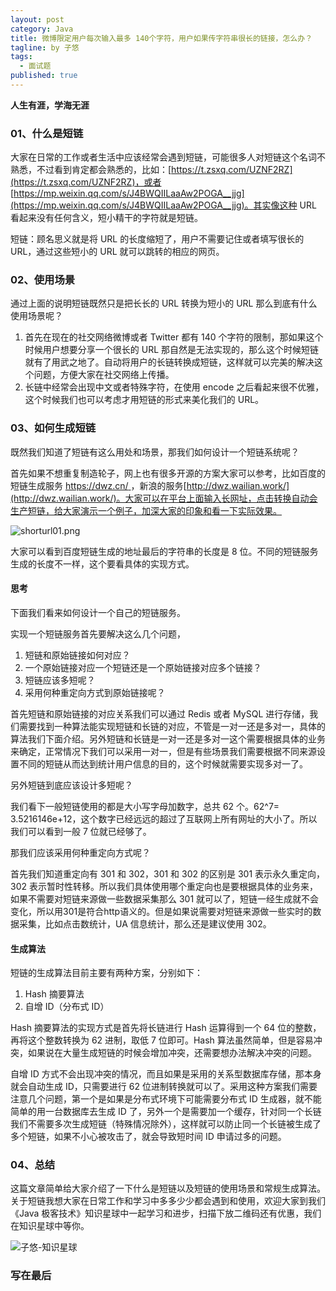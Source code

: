 ```yaml
---
layout: post
category: Java
title: 微博限定用户每次输入最多 140个字符，用户如果传字符串很长的链接，怎么办？
tagline: by 子悠
tags: 
  - 面试题
published: true
---
```


**人生有涯，学海无涯**

### 01、什么是短链

大家在日常的工作或者生活中应该经常会遇到短链，可能很多人对短链这个名词不熟悉，不过看到肯定都会熟悉的，比如：[https://t.zsxq.com/UZNF2RZ](https://t.zsxq.com/UZNF2RZ)，或者 [https://mp.weixin.qq.com/s/J4BWQIILaaAw2POGA__jjg](https://mp.weixin.qq.com/s/J4BWQIILaaAw2POGA__jjg)。其实像这种 URL 看起来没有任何含义，短小精干的字符就是短链。

短链：顾名思义就是将 URL 的长度缩短了，用户不需要记住或者填写很长的 URL，通过这些短小的 URL 就可以跳转的相应的网页。

### 02、使用场景

通过上面的说明短链既然只是把长长的 URL 转换为短小的 URL 那么到底有什么使用场景呢？

1. 首先在现在的社交网络微博或者 Twitter 都有 140 个字符的限制，那如果这个时候用户想要分享一个很长的 URL 那自然是无法实现的，那么这个时候短链就有了用武之地了。自动将用户的长链转换成短链，这样就可以完美的解决这个问题，方便大家在社交网络上传播。
2. 长链中经常会出现中文或者特殊字符，在使用 encode 之后看起来很不优雅，这个时候我们也可以考虑才用短链的形式来美化我们的 URL。

### 03、如何生成短链

既然我们知道了短链有这么用处和场景，那我们如何设计一个短链系统呢？

首先如果不想重复制造轮子，网上也有很多开源的方案大家可以参考，比如百度的短链生成服务 [https://dwz.cn/ ](https://dwz.cn/ )，新浪的服务[http://dwz.wailian.work/](http://dwz.wailian.work/)。大家可以在平台上面输入长网址，点击转换自动会生产短链，给大家演示一个例子，加深大家的印象和看一下实际效果。

![shorturl01.png](http://justdojava.com/assets/images/2019/java/image_ziyou/shorturl01.png)

大家可以看到百度短链生成的地址最后的字符串的长度是 8 位。不同的短链服务生成的长度不一样，这个要看具体的实现方式。

#### 思考

下面我们看来如何设计一个自己的短链服务。

实现一个短链服务首先要解决这么几个问题，

1. 短链和原始链接如何对应？
2. 一个原始链接对应一个短链还是一个原始链接对应多个链接？
3. 短链应该多短呢？
4. 采用何种重定向方式到原始链接呢？

首先短链和原始链接的对应关系我们可以通过 Redis 或者 MySQL 进行存储，我们需要找到一种算法能实现短链和长链的对应，不管是一对一还是多对一，具体的算法我们下面介绍。另外短链和长链是一对一还是多对一这个需要根据具体的业务来确定，正常情况下我们可以采用一对一，但是有些场景我们需要根据不同来源设置不同的短链从而达到统计用户信息的目的，这个时候就需要实现多对一了。

另外短链到底应该设计多短呢？

我们看下一般短链使用的都是大小写字母加数字，总共 62 个。62^7= 3.5216146e+12，这个数字已经远远的超过了互联网上所有网址的大小了。所以我们可以看到一般 7 位就已经够了。

那我们应该采用何种重定向方式呢？

首先我们知道重定向有 301 和 302，301 和 302 的区别是 301 表示永久重定向，302 表示暂时性转移。所以我们具体使用哪个重定向也是要根据具体的业务来，如果不需要对短链来源做一些数据采集那么 301 就可以了，短链一经生成就不会变化，所以用301是符合http语义的。但是如果说需要对短链来源做一些实时的数据采集，比如点击数统计，UA 信息统计，那么还是建议使用 302。

#### 生成算法

短链的生成算法目前主要有两种方案，分别如下：

1. Hash 摘要算法
2. 自增 ID（分布式 ID）

Hash 摘要算法的实现方式是首先将长链进行 Hash 运算得到一个 64 位的整数，再将这个整数转换为 62 进制，取低 7 位即可。Hash 算法虽然简单，但是容易冲突，如果说在大量生成短链的时候会增加冲突，还需要想办法解决冲突的问题。

自增 ID 方式不会出现冲突的情况，而且如果是采用的关系型数据库存储，那本身就会自动生成 ID，只需要进行 62 位进制转换就可以了。采用这种方案我们需要注意几个问题，第一个是如果是分布式环境下可能需要分布式 ID 生成器，就不能简单的用一台数据库去生成 ID 了，另外一个是需要加一个缓存，针对同一个长链我们不需要多次生成短链（特殊情况除外），这样就可以防止同一个长链被生成了多个短链，如果不小心被攻击了，就会导致短时间 ID 申请过多的问题。

### 04、总结

这篇文章简单给大家介绍了一下什么是短链以及短链的使用场景和常规生成算法。关于短链我想大家在日常工作和学习中多多少少都会遇到和使用，欢迎大家到我们《Java 极客技术》知识星球中一起学习和进步，扫描下放二维码还有优惠，我们在知识星球中等你。

![子悠-知识星球](http://justdojava.com/assets/images/2019/java/image_ziyou/子悠-知识星球.png)





### 写在最后

